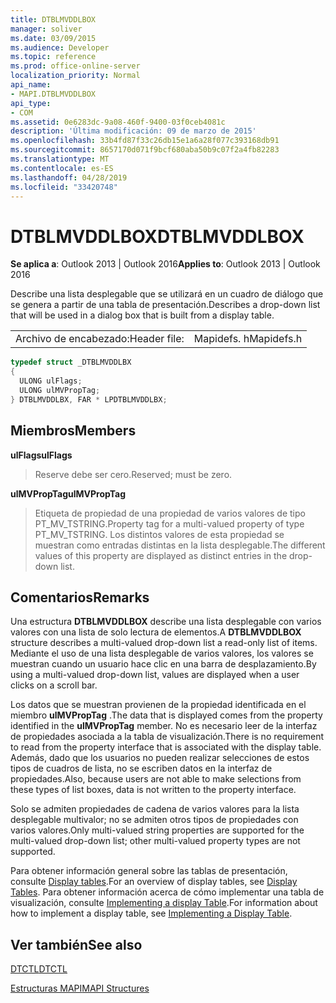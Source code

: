 ```yaml
---
title: DTBLMVDDLBOX
manager: soliver
ms.date: 03/09/2015
ms.audience: Developer
ms.topic: reference
ms.prod: office-online-server
localization_priority: Normal
api_name:
- MAPI.DTBLMVDDLBOX
api_type:
- COM
ms.assetid: 0e6283dc-9a08-460f-9400-03f0ceb4081c
description: 'Última modificación: 09 de marzo de 2015'
ms.openlocfilehash: 33b4fd87f33c26db15e1a6a28f077c393168db91
ms.sourcegitcommit: 8657170d071f9bcf680aba50b9c07f2a4fb82283
ms.translationtype: MT
ms.contentlocale: es-ES
ms.lasthandoff: 04/28/2019
ms.locfileid: "33420748"
---
```

# <a name="dtblmvddlbox"></a><span data-ttu-id="8b34b-103">DTBLMVDDLBOX</span><span class="sxs-lookup"><span data-stu-id="8b34b-103">DTBLMVDDLBOX</span></span>

  
  
<span data-ttu-id="8b34b-104">**Se aplica a**: Outlook 2013 | Outlook 2016</span><span class="sxs-lookup"><span data-stu-id="8b34b-104">**Applies to**: Outlook 2013 | Outlook 2016</span></span> 
  
<span data-ttu-id="8b34b-105">Describe una lista desplegable que se utilizará en un cuadro de diálogo que se genera a partir de una tabla de presentación.</span><span class="sxs-lookup"><span data-stu-id="8b34b-105">Describes a drop-down list that will be used in a dialog box that is built from a display table.</span></span>
  
|||
|:-----|:-----|
|<span data-ttu-id="8b34b-106">Archivo de encabezado:</span><span class="sxs-lookup"><span data-stu-id="8b34b-106">Header file:</span></span>  <br/> |<span data-ttu-id="8b34b-107">Mapidefs. h</span><span class="sxs-lookup"><span data-stu-id="8b34b-107">Mapidefs.h</span></span>  <br/> |
   
```cpp
typedef struct _DTBLMVDDLBX
{
  ULONG ulFlags;
  ULONG ulMVPropTag;
} DTBLMVDDLBX, FAR * LPDTBLMVDDLBX;

```

## <a name="members"></a><span data-ttu-id="8b34b-108">Miembros</span><span class="sxs-lookup"><span data-stu-id="8b34b-108">Members</span></span>

 <span data-ttu-id="8b34b-109">**ulFlags**</span><span class="sxs-lookup"><span data-stu-id="8b34b-109">**ulFlags**</span></span>
  
> <span data-ttu-id="8b34b-110">Reserve debe ser cero.</span><span class="sxs-lookup"><span data-stu-id="8b34b-110">Reserved; must be zero.</span></span>
    
 <span data-ttu-id="8b34b-111">**ulMVPropTag**</span><span class="sxs-lookup"><span data-stu-id="8b34b-111">**ulMVPropTag**</span></span>
  
> <span data-ttu-id="8b34b-112">Etiqueta de propiedad de una propiedad de varios valores de tipo PT_MV_TSTRING.</span><span class="sxs-lookup"><span data-stu-id="8b34b-112">Property tag for a multi-valued property of type PT_MV_TSTRING.</span></span> <span data-ttu-id="8b34b-113">Los distintos valores de esta propiedad se muestran como entradas distintas en la lista desplegable.</span><span class="sxs-lookup"><span data-stu-id="8b34b-113">The different values of this property are displayed as distinct entries in the drop-down list.</span></span>
    
## <a name="remarks"></a><span data-ttu-id="8b34b-114">Comentarios</span><span class="sxs-lookup"><span data-stu-id="8b34b-114">Remarks</span></span>

<span data-ttu-id="8b34b-115">Una estructura **DTBLMVDDLBOX** describe una lista desplegable con varios valores con una lista de solo lectura de elementos.</span><span class="sxs-lookup"><span data-stu-id="8b34b-115">A **DTBLMVDDLBOX** structure describes a multi-valued drop-down list a read-only list of items.</span></span> <span data-ttu-id="8b34b-116">Mediante el uso de una lista desplegable de varios valores, los valores se muestran cuando un usuario hace clic en una barra de desplazamiento.</span><span class="sxs-lookup"><span data-stu-id="8b34b-116">By using a multi-valued drop-down list, values are displayed when a user clicks on a scroll bar.</span></span> 
  
<span data-ttu-id="8b34b-117">Los datos que se muestran provienen de la propiedad identificada en el miembro **ulMVPropTag** .</span><span class="sxs-lookup"><span data-stu-id="8b34b-117">The data that is displayed comes from the property identified in the **ulMVPropTag** member.</span></span> <span data-ttu-id="8b34b-118">No es necesario leer de la interfaz de propiedades asociada a la tabla de visualización.</span><span class="sxs-lookup"><span data-stu-id="8b34b-118">There is no requirement to read from the property interface that is associated with the display table.</span></span> <span data-ttu-id="8b34b-119">Además, dado que los usuarios no pueden realizar selecciones de estos tipos de cuadros de lista, no se escriben datos en la interfaz de propiedades.</span><span class="sxs-lookup"><span data-stu-id="8b34b-119">Also, because users are not able to make selections from these types of list boxes, data is not written to the property interface.</span></span> 
  
<span data-ttu-id="8b34b-120">Solo se admiten propiedades de cadena de varios valores para la lista desplegable multivalor; no se admiten otros tipos de propiedades con varios valores.</span><span class="sxs-lookup"><span data-stu-id="8b34b-120">Only multi-valued string properties are supported for the multi-valued drop-down list; other multi-valued property types are not supported.</span></span> 
  
<span data-ttu-id="8b34b-121">Para obtener información general sobre las tablas de presentación, consulte [Display tables](display-tables.md).</span><span class="sxs-lookup"><span data-stu-id="8b34b-121">For an overview of display tables, see [Display Tables](display-tables.md).</span></span> <span data-ttu-id="8b34b-122">Para obtener información acerca de cómo implementar una tabla de visualización, consulte [Implementing a display Table](display-table-implementation.md).</span><span class="sxs-lookup"><span data-stu-id="8b34b-122">For information about how to implement a display table, see [Implementing a Display Table](display-table-implementation.md).</span></span>
  
## <a name="see-also"></a><span data-ttu-id="8b34b-123">Ver también</span><span class="sxs-lookup"><span data-stu-id="8b34b-123">See also</span></span>



[<span data-ttu-id="8b34b-124">DTCTL</span><span class="sxs-lookup"><span data-stu-id="8b34b-124">DTCTL</span></span>](dtctl.md)


[<span data-ttu-id="8b34b-125">Estructuras MAPI</span><span class="sxs-lookup"><span data-stu-id="8b34b-125">MAPI Structures</span></span>](mapi-structures.md)

